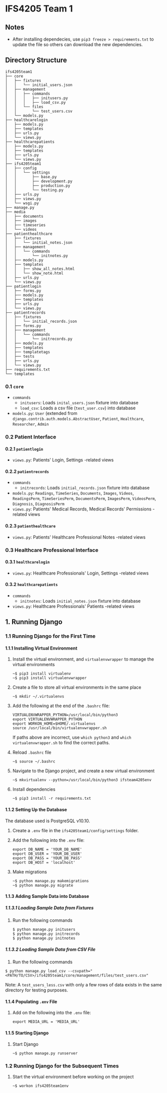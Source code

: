 # IFS4205 Team 1

## Notes

+ After installing dependecies, use `pip3 freeze > requirements.txt` to update the file so others can download the new dependencies.

## Directory Structure

```
ifs4205team1
├── core
│   ├── fixtures
│   │   └── initial_users.json
│   ├── management
│   │   ├── commands
│   │   │   ├── initusers.py
│   │   │   ├── load_csv.py
│   │   └── files
│   │       └── test_users.csv
│   └── models.py
├── healthcarelogin
│   ├── models.py
│   ├── templates
│   ├── urls.py
│   └── views.py
├── healthcarepatients
│   ├── models.py
│   ├── templates
│   ├── urls.py
│   └── views.py
├── ifs4205team1
│   ├── config
│   │   └── settings
│   │       ├── base.py
│   │       ├── development.py
│   │       ├── production.py
│   │       └── testing.py
│   ├── urls.py
│   ├── views.py
│   └── wsgi.py
├── manage.py
├── media
│   ├── documents
│   ├── images
│   ├── timeseries
│   └── videos
├── patienthealthcare
│   ├── fixtures
│   │   └── initial_notes.json
│   ├── management
│   │   └── commands
│   │       └── initnotes.py
│   ├── models.py
│   ├── templates
│   │   ├── show_all_notes.html
│   │   └── show_note.html
│   ├── urls.py
│   └── views.py
├── patientlogin
│   ├── forms.py
│   ├── models.py
│   ├── templates
│   ├── urls.py
│   └── views.py
├── patientrecords
│   ├── fixtures
│   │   └── initial_records.json
│   ├── forms.py
│   ├── management
│   │   └── commands
│   │       └── initrecords.py
│   ├── models.py
│   ├── templates
│   ├── templatetags
│   ├── tests
│   ├── urls.py
│   └── views.py
├── requirements.txt
└── templates
```

### 0.1 `core`

- `commands`
  - `initusers`: Loads `inital_users.json` fixture into database
  - `load_csv`: Loads a csv file (`test_user.csv`) into database
- `models.py`: `User` (extended from `django.contrib.auth.models.AbstractUser`, `Patient`, `Healthcare`, `Researcher`, `Admin`

### 0.2 Patient Interface

#### 0.2.1 `patientlogin`

- `views.py`: Patients' Login, Settings -related views

#### 0.2.2 `patientrecords`

- `commands`
  - `initrecords`: Loads `initial_records.json` fixture into database
- `models.py`: `Readings`, `TimeSeries`, `Documents`, `Images`, `Videos`, `ReadingsPerm`, `TimeSeriesPerm`, `DocumentsPerm`, `ImagesPerm`, `VideosPerm`, `Diagnosis`, `DiagnosisPerm`
- `views.py`: Patients' Medical Records, Medical Records' Permissions -related views

#### 0.2.3 `patienthealthcare`

- `views.py`: Patients' Healthcare Professional Notes -related views

### 0.3 Healthcare Professional Interface

#### 0.3.1 `healthcarelogin`

- `views.py`: Healthcare Professionals' Login, Settings -related views

#### 0.3.2 `healthcarepatients`

- `commands`
  - `initnotes`: Loads `initial_notes.json` fixture into database
- `views.py`: Healthcare Professionals' Patients -related views

## 1. Running Django

### 1.1 Running Django for the First Time

#### 1.1.1 Installing Virtual Environment

1. Install the virtual environment, and `virtualenvwrapper` to manage the virtual environments

   ```
   ~$ pip3 install virtualenv
   ~$ pip3 install virtualenvwrapper
   ```

2. Create a file to store all virtual environments in the same place

   `~$ mkdir ~/.virtualenvs`

3. Add the following at the end of the `.bashrc` file:

   ```
   VIRTUALENVWRAPPER_PYTHON=/usr/local/bin/python3
   export VIRTUALENVWRAPPER_PYTHON
   export WORKON_HOME=$HOME/.virtualenvs
   source /usr/local/bin/virtualenvwrapper.sh
   ```

   If paths above are incorrect, use `which python3` and `which virtualenvwrapper.sh` to find the correct paths.

4. Reload `.bashrc` file

   `~$ source ~/.bashrc`

5. Navigate to the Django project, and create a new virtual environment

   `~$ mkvirtualenv --python=/usr/local/bin/python3 ifsteam4205env`

6. Install dependencies

   `~$ pip3 install -r requirements.txt`

#### 1.1.2 Setting Up the Database

The database used is PostgreSQL v10.10.

1. Create a `.env` file in the `ifs4205team1/config/settings` folder.

2. Add the following into the `.env` file:

   ```
   export DB_NAME = 'YOUR_DB_NAME'
   export DB_USER = 'YOUR_DB_USER'
   export DB_PASS = 'YOUR_DB_PASS'
   export DB_HOST = 'localhost'
   ```

3. Make migrations

   ```
   ~$ python manage.py makemigrations
   ~$ python manage.py migrate
   ```

#### 1.1.3 Adding Sample Data into Database   

##### 1.1.3.1 Loading Sample Data from Fixtures

1. Run the following commands

   ```
   $ python manage.py initusers
   $ python manage.py initrecords
   $ python manage.py initnotes
   ```

##### 1.1.3.2 Loading Sample Data from CSV File

1. Run the following commands

  ```
  $ python manage.py load_csv --csvpath="<PATH/TO/CSV>/ifs4205team1/core/management/files/test_users.csv"
  ```
  
  Note: A `test_users_less.csv` with only a few rows of data exists in the same directory for testing purposes.

#### 1.1.4 Populating `.env` File

1. Add on the following into the `.env` file:

   ```
   export MEDIA_URL = 'MEDIA_URL'
   ```

#### 1.1.5 Starting Django

1. Start Django

   `~$ python manage.py runserver`

### 1.2 Running Django for the Subsequent Times

1. Start the virtual environment before working on the project

   `~$ workon ifs4205team1env`